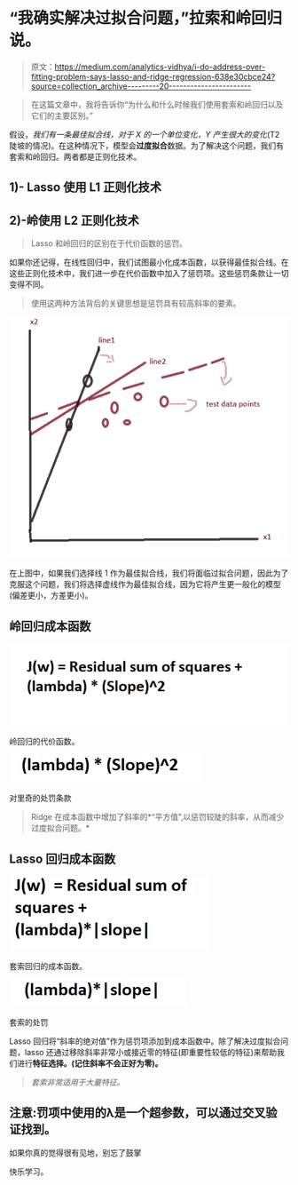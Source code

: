 # “我确实解决过拟合问题，”拉索和岭回归说。

> 原文：<https://medium.com/analytics-vidhya/i-do-address-over-fitting-problem-says-lasso-and-ridge-regression-638e30cbce24?source=collection_archive---------20----------------------->

> 在这篇文章中，我将告诉你“为什么和什么时候我们使用套索和岭回归以及它们的主要区别。”

假设，*我们有一条最佳拟合线，对于 X 的一个单位变化，Y 产生很大的变化*(T2 陡坡的情况)。在这种情况下，模型会**过度拟合**数据。为了解决这个问题，我们有套索和岭回归。两者都是正则化技术。

## 1)- Lasso 使用 L1 正则化技术

## 2)-岭使用 L2 正则化技术

> Lasso 和岭回归的区别在于代价函数的惩罚。

如果你还记得，在线性回归中，我们试图最小化成本函数，以获得最佳拟合线。在这些正则化技术中，我们进一步在代价函数中加入了惩罚项。这些惩罚条款让一切变得不同。

> 使用这两种方法背后的关键思想是惩罚具有较高斜率的要素。

![](img/aa21e8189a8508ed5e498a8c1c67ce40.png)

在上图中，如果我们选择线 1 作为最佳拟合线，我们将面临过拟合问题，因此为了克服这个问题，我们将选择虚线作为最佳拟合线，因为它将产生更一般化的模型(偏差更小，方差更小)。

## **岭回归成本函数**

![](img/54b3796b0716a3e81edc5b86ac3f4333.png)

岭回归的代价函数。

![](img/ab43af28680fac37edc6ec9fa4f2797b.png)

对里奇的处罚条款

> Ridge 在成本函数中增加了斜率的*“平方值”,以惩罚较陡的斜率，从而减少过度拟合问题。*

## Lasso 回归成本函数

![](img/1cb7b9584f767e9b3fec49be7849ffcf.png)

套索回归的成本函数。

![](img/325111c6fb4e914b74f05772fcc18962.png)

套索的处罚

Lasso 回归将“斜率的绝对值”作为惩罚项添加到成本函数中。除了解决过度拟合问题，lasso 还通过移除斜率非常小或接近零的特征(即重要性较低的特征)来帮助我们进行**特征选择。(记住斜率不会正好为零)。**

> *套索非常适用于大量特征。*

## 注意:罚项中使用的λ是一个超参数，可以通过交叉验证找到。

如果你真的觉得很有见地，别忘了鼓掌

快乐学习。
